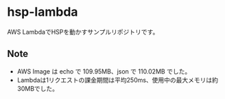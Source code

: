 # hsp-lambda

AWS LambdaでHSPを動かすサンプルリポジトリです。

## Note

- AWS Image は echo で 109.95MB、json で 110.02MB でした。
- Lambdaは1リクエストの課金期間は平均250ms、使用中の最大メモリは約30MBでした。
